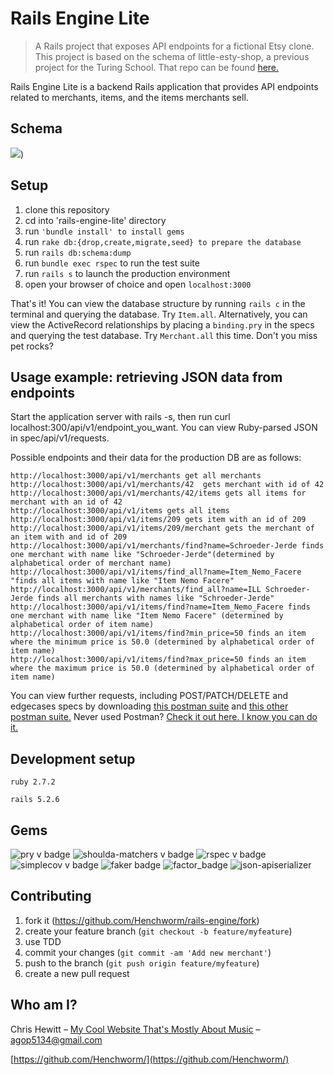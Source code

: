 # Rails Engine Lite
> A Rails project that exposes API endpoints for a fictional Etsy clone. 
> This project is based on the schema of little-esty-shop, a previous project for the Turing School. That repo can be found [here.](https://github.com/croixk/little-esty-shop)

Rails Engine Lite is a backend Rails application that provides API endpoints related to merchants, items, and the items merchants sell. 

## Schema

![](https://i.imgur.com/HLxqUk3.png))

## Setup

1. clone this repository 
2. cd into 'rails-engine-lite' directory 
3. run ```'bundle install' to install gems```
4. run ```rake db:{drop,create,migrate,seed} to prepare the database ```
5. run ```rails db:schema:dump ```
6. run ```bundle exec rspec``` to run the test suite
7. run ```rails s``` to launch the production environment
8. open your browser of choice and open ```localhost:3000```

That's it! You can view the database structure by running ```rails c``` in the terminal and querying the database. Try ```Item.all```. 
Alternatively, you can view the ActiveRecord relationships by placing a ```binding.pry``` in the specs and querying the test database. Try ```Merchant.all``` this time. Don't you miss pet rocks?

## Usage example: retrieving JSON data from endpoints 
Start the application server with rails -s, then run curl localhost:300/api/v1/endpoint_you_want. 
You can view Ruby-parsed JSON in spec/api/v1/requests. 

Possible endpoints and their data for the production DB are as follows: 

```
http://localhost:3000/api/v1/merchants get all merchants 
http://localhost:3000/api/v1/merchants/42  gets merchant with id of 42
http://localhost:3000/api/v1/merchants/42/items gets all items for merchant with an id of 42
http://localhost:3000/api/v1/items gets all items 
http://localhost:3000/api/v1/items/209 gets item with an id of 209 
http://localhost:3000/api/v1/items/209/merchant gets the merchant of an item with and id of 209
http://localhost:3000/api/v1/merchants/find?name=Schroeder-Jerde finds one merchant with name like "Schroeder-Jerde"(determined by alphabetical order of merchant name)
http://localhost:3000/api/v1/items/find_all?name=Item_Nemo_Facere "finds all items with name like "Item Nemo Facere" 
http://localhost:3000/api/v1/merchants/find_all?name=ILL Schroeder-Jerde finds all merchants with names like "Schroeder-Jerde" 
http://localhost:3000/api/v1/items/find?name=Item_Nemo_Facere finds one merchant with name like "Item Nemo Facere" (determined by alphabetical order of item name) 
http://localhost:3000/api/v1/items/find?min_price=50 finds an item where the minimum price is 50.0 (determined by alphabetical order of item name)
http://localhost:3000/api/v1/items/find?max_price=50 finds an item where the maximum price is 50.0 (determined by alphabetical order of item name)

```
You can view further requests, including POST/PATCH/DELETE and edgecases specs by downloading [this postman suite](https://backend.turing.edu/module3/projects/rails_engine_lite/RailsEngineSection1.postman_collection.json)
and [this other postman suite.](https://backend.turing.edu/module3/projects/rails_engine_lite/RailsEngineSection2.postman_collection.json)
Never used Postman? [Check it out here. I know you can do it.](https://www.postman.com/postman/workspace/postman-public-workspace/documentation/12959542-c8142d51-e97c-46b6-bd77-52bb66712c9a)

## Development setup
```ruby 2.7.2```

```rails 5.2.6```

## Gems

![pry v badge](https://img.shields.io/gem/v/pry?color=blue&label=pry)
![shoulda-matchers v badge](https://img.shields.io/gem/v/shoulda-matchers?label=shoulda-matchers)
![rspec v badge](https://img.shields.io/gem/v/rspec?color=orange&label=rspec)
![simplecov v badge](https://img.shields.io/gem/v/simplecov?color=green&label=simplecov)
![faker badge](https://img.shields.io/badge/faker-red)
![factor_badge](https://img.shields.io/badge/factorybot-blue)
![json-apiserializer](https://img.shields.io/badge/json-apiserializer-green)




## Contributing

1. fork it (<https://github.com/Henchworm/rails-engine/fork>)
2. create your feature branch (`git checkout -b feature/myfeature`)
3. use TDD
4. commit your changes (`git commit -am 'Add new merchant'`)
5. push to the branch (`git push origin feature/myfeature`)
6. create a new pull request

## Who am I?

Chris Hewitt – [My Cool Website That's Mostly About Music](http://www.goldenbullfrog.com/) – agop5134@gmail.com


[https://github.com/Henchworm/](https://github.com/Henchworm/)



